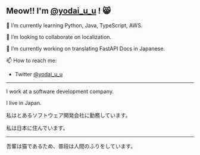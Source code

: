 ## Meow!! I'm [@yodai_u_u](https://x.com/yoda_i_u_u) ! 😸

🌱 I’m currently learning Python, Java, TypeScript, AWS.

👯 I’m looking to collaborate on localization.

🔭 I’m currently working on translating FastAPI Docs in Japanese.

📫 How to reach me:
* Twitter [@yodai_u_u](https://x.com/yoda_i_u_u)

---

I work at a software development company.

I live in Japan.

私はとあるソフトウェア開発会社に勤務しています。

私は日本に住んでいます。

---

吾輩は猫であるため、普段は人間のふりをしています。

<!--
**yodai-yodai/yodai-yodai** is a ✨ _special_ ✨ repository because its `README.md` (this file) appears on your GitHub profile.

Here are some ideas to get you started:

- 🔭 I’m currently working on ...
- 🌱 I’m currently learning ...
- 👯 I’m looking to collaborate on ...
- 🤔 I’m looking for help with ...
- 💬 Ask me about ...
- 📫 How to reach me: ...
- 😄 Pronouns: ...
- ⚡ Fun fact: ...
-->
